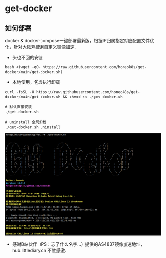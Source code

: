 # get-docker

## 如何部署
docker & docker-compose一键部署最新版，根据IP归属指定对应配置文件优化，针对大陆鸡使用自定义镜像加速.

- 头也不回的安装
```shell
bash <(wget -qO- https://raw.githubusercontent.com/honeok8s/get-docker/main/get-docker.sh)
```

- 本地使用，包含执行卸载
```shell
curl -fsSL -O https://raw.githubusercontent.com/honeok8s/get-docker/main/get-docker.sh && chmod +x ./get-docker.sh

# 默认直接安装
./get-docker.sh

# uninstall 全局卸载
./get-docker.sh uninstall
```
![getdocker](img/output.png)

- 感谢B站伙伴（PS：忘了什么名字...）提供的AS4837镜像加速地址，hub.littlediary.cn 不胜感激.